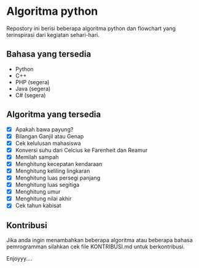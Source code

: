 # Algoritma python

Repostory ini berisi beberapa algoritma python dan flowchart yang terinspirasi dari kegiatan sehari-hari.

## Bahasa yang tersedia

- Python
- C++
- PHP (segera)
- Java (segera)
- C# (segera)

## Algoritma yang tersedia

- [x] Apakah bawa payung?
- [x] Bilangan Ganjil atau Genap
- [x] Cek kelulusan mahasiswa
- [x] Konversi suhu dari Celcius ke Farenheit dan Reamur
- [x] Memilah sampah
- [x] Menghitung kecepatan kendaraan
- [x] Menghitung keliling lingkaran
- [x] Menghitung luas persegi panjang
- [x] Menghitung luas segitiga
- [x] Menghitung umur
- [x] Menghitung nilai akhir
- [x] Cek tahun kabisat

## Kontribusi

Jika anda ingin menambahkan beberapa algoritma atau beberapa bahasa pemrogramman silahkan cek file KONTRIBUSI.md untuk berkontribusi.

Enjoyyy....